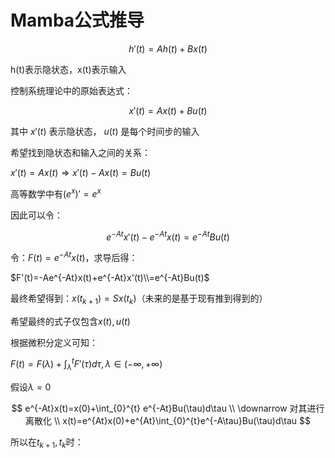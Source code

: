 # Mamba公式推导

$$
h'(t)=Ah(t)+Bx(t)
$$

h(t)表示隐状态，x(t)表示输入

控制系统理论中的原始表达式：

$$
x'(t)=Ax(t)+Bu(t)
$$

其中 $x'(t)$ 表示隐状态， $u(t)$ 是每个时间步的输入

希望找到隐状态和输入之间的关系：

$x'(t)=Ax(t) \Rightarrow x'(t)-Ax(t)=Bu(t)$


高等数学中有$(e^{x})'=e^{x}$

因此可以令：

$$
e^{-At}x'(t)-e^{-At}x(t)=e^{-At}Bu(t)
$$

令：$F(t)=e^{-At}x(t)$，求导后得：

$F'(t)=-Ae^{-At}x(t)+e^{-At}x'(t)\\=e^{-At}Bu(t)$


最终希望得到：$x(t_{k+1})=Sx(t_k)$（未来的是基于现有推到得到的）

希望最终的式子仅包含$x(t),u(t)$

根据微积分定义可知：

$F(t)=F(\lambda)+\int_{\lambda }^{t} F'(\tau )d \tau, \lambda \in (-\infty, +\infty)$


假设$\lambda=0$

$$
e^{-At}x(t)=x(0)+\int_{0}^{t} e^{-At}Bu(\tau)d\tau \\
\downarrow 对其进行离散化 \\
x(t)=e^{At}x(0)+e^{At}\int_{0}^{t}e^{-A\tau}Bu(\tau)d\tau
$$

所以在$t_{k+1},t_k$时：


